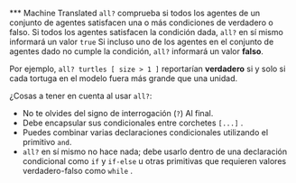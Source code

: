 ﻿*** Machine Translated
`all?` comprueba si todos los agentes de un conjunto de agentes satisfacen una o más condiciones de verdadero o falso. Si todos los agentes satisfacen la condición dada, `all?` en sí mismo informará un valor `true` Si incluso uno de los agentes en el conjunto de agentes dado no cumple la condición, `all?` informará un valor **falso**.

Por ejemplo, `all? turtles [ size > 1 ]` reportarían **verdadero** si y solo si cada tortuga en el modelo fuera más grande que una unidad.

¿Cosas a tener en cuenta al usar `all?`:

- No te olvides del signo de interrogación (`?`) Al final.
- Debe encapsular sus condicionales entre corchetes `[...]` .
- Puedes combinar varias declaraciones condicionales utilizando el primitivo `and`.
- `all?` en sí mismo no hace nada; debe usarlo dentro de una declaración condicional como `if` y `if-else` u otras primitivas que requieren valores verdadero-falso como `while` .